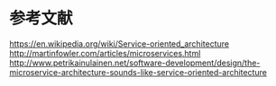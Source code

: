 # 参考文献

https://en.wikipedia.org/wiki/Service-oriented_architecture
http://martinfowler.com/articles/microservices.html
http://www.petrikainulainen.net/software-development/design/the-microservice-architecture-sounds-like-service-oriented-architecture